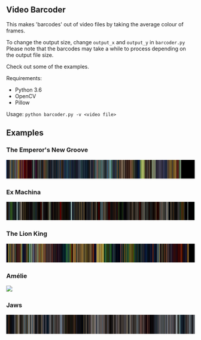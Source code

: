 ## Video Barcoder

This makes 'barcodes' out of video files by taking the average colour of frames.

To change the output size, change `output_x` and `output_y` in `barcoder.py`
Please note that the barcodes may take a while to process depending on the output file size.

Check out some of the examples.

Requirements:
* Python 3.6
* OpenCV
* Pillow

Usage: `python barcoder.py -v <video file>`

## Examples

### The Emperor's New Groove
![](https://raw.githubusercontent.com/Jon-Joshua/Video-Barcode/master/examples/The%20Emperor's%20New%20Groove%20(2000).png)
### Ex Machina
![](https://raw.githubusercontent.com/Jon-Joshua/Video-Barcode/master/examples/Ex%20Machina%20(2015).png)
### The Lion King
![](https://raw.githubusercontent.com/Jon-Joshua/Video-Barcode/master/examples/The%20Lion%20King%20(1994).png)
### Amélie
![](https://raw.githubusercontent.com/Jon-Joshua/Video-Barcode/master/examples/Amélie%20(2001).png)
### Jaws
![](https://raw.githubusercontent.com/Jon-Joshua/Video-Barcode/master/examples/Jaws%20(1975).png)
